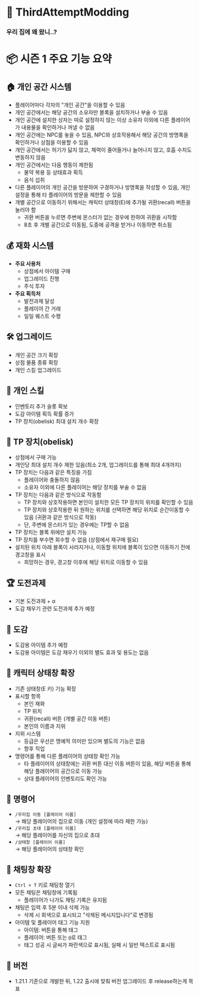 # 🏡 ThirdAttemptModding

### 우리 집에 왜 왔니..?

# 📦 시즌 1 주요 기능 요약

## 🏠  개인 공간 시스템
- 플레이어마다 각자의 "개인 공간"을 이용할 수 있음
- 개인 공간에서는 해당 공간의 소유자만 블록을 설치하거나 부술 수 있음
- 개인 공간에 설치한 상자는 따로 설정하지 않는 이상 소유자 이외에 다른 플레이어가 내용물을 확인하거나 꺼낼 수 없음
- 개인 공간에는 NPC를 놓을 수 있음, NPC와 상호작용해서 해당 공간의 방명록을 확인하거나 상점을 이용할 수 있음
- 개인 공간에서는 허기가 닳지 않고, 체력이 줄어들거나 늘어나지 않고, 호흡 수치도 변동하지 않음
- 개인 공간에서는 다음 행동이 제한됨
  - 물약 복용 등 상태효과 획득
  - 음식 섭취
- 다른 플레이어의 개인 공간을 방문하여 구경하거나 방명록을 작성할 수 있음, 개인 설정을 통해 타 플레이어의 방문을 제한할 수 있음
- 개별 공간으로 이동하기 위해서는 캐릭터 상태창(E)에 추가될 귀환(recall) 버튼을 눌러야 함
  - 귀환 버튼을 누르면 주변에 몬스터가 없는 경우에 한하여 귀환을 시작함
  - 8초 후 개별 공간으로 이동됨, 도중에 공격을 받거나 이동하면 취소됨

## 💰 재화 시스템
- **주요 사용처**
  - 상점에서 아이템 구매
  - 업그레이드 진행
  - 주식 투자
- **주요 획득처**
  - 발전과제 달성
  - 플레이어 간 거래
  - 일일 퀘스트 수행

## 🛠️ 업그레이드
- 개인 공간 크기 확장
- 상점 물품 종류 확장
- 개인 스킬 업그레이드

## 🧠 개인 스킬
- 인벤토리 추가 슬롯 확보
- 도감 아이템 획득 확률 증가
- TP 장치(obelisk) 최대 설치 개수 확장

## 📍 TP 장치(obelisk)
- 상점에서 구매 가능
- 개인당 최대 설치 개수 제한 있음(최소 2개, 업그레이드를 통해 최대 4개까지)
- TP 장치는 다음과 같은 특징을 가짐
  - 플레이어와 충돌하지 않음
  - 소유자 이외에 다른 플레이어는 해당 장치를 부술 수 없음
- TP 장치는 다음과 같은 방식으로 작동함
  - TP 장치와 상호작용하면 본인이 설치한 모든 TP 장치의 위치를 확인할 수 있음
  - TP 장치와 상호작용한 뒤 원하는 위치를 선택하면 해당 위치로 순간이동할 수 있음 (귀환과 같은 방식으로 작동)
  - 단, 주변에 몬스터가 있는 경우에는 TP할 수 없음
- TP 장치는 블록 위에만 설치 가능
- TP 장치를 부수면 회수할 수 없음 (상점에서 재구매 필요)
- 설치된 위치 아래 블록이 사라지거나, 이동할 위치에 블록이 있으면 이동하기 전에 경고창을 표시
  - 희망하는 경우, 경고창 이후에 해당 위치로 이동할 수 있음

## 🏆 도전과제
- 기본 도전과제 + α
- 도감 채우기 관련 도전과제 추가 예정

## 📖 도감
- 도감용 아이템 추가 예정
- 도감용 아이템은 도감 채우기 이외의 별도 효과 및 용도는 없음

## 👤 캐릭터 상태창 확장
- 기존 상태창(E 키) 기능 확장
- 표시할 항목
  - 본인 재화
  - TP 위치
  - 귀환(recall) 버튼 (개별 공간 이동 버튼)
  - 본인의 이름과 지위
- 지위 시스템
  - 등급은 우선은 명예적 의미만 있으며 별도의 기능은 없음
  - 향후 직업
- 명령어를 통해 다른 플레이어의 상태창 확인 가능
  - 타 플레이어의 상태창에는 귀환 버튼 대신 이동 버튼이 있음, 해당 버튼을 통해 해당 플레이어의 공간으로 이동 가능
  - 상대 플레이어의 인벤토리도 확인 가능

## 💬 명령어
- `/우리집 이동 [플레이어 이름]`  
  → 해당 플레이어의 집으로 이동 (개인 설정에 따라 제한 가능)
- `/우리집 초대 [플레이어 이름]`  
  → 해당 플레이어를 자신의 집으로 초대
- `/상태창 [플레이어 이름]`  
  → 해당 플레이어의 상태창 확인

## 💬 채팅창 확장
- `Ctrl + T` 키로 채팅창 열기
- 모든 채팅은 채팅창에 기록됨
  - 플레이어가 나가도 채팅 기록은 유지됨
- 채팅은 입력 후 5분 이내 삭제 가능
  - 삭제 시 회색으로 표시되고 "삭제된 메시지입니다"로 변경됨
- 아이템 및 플레이어 태그 기능 지원
  - 아이템: 버튼을 통해 태그
  - 플레이어: 버튼 또는 `@`로 태그
  - 태그 성공 시 글씨가 파란색으로 표시됨, 실패 시 일반 텍스트로 표시됨

## 🧭 버전
- 1.21.1 기준으로 개발한 뒤, 1.22 출시에 맞춰 버전 업그레이드 후 release하는게 목표

